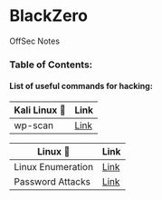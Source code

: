 # BlackZero
OffSec Notes

### Table of Contents:

#### List of useful commands for hacking:
|Kali Linux 🐉 | Link |
| ------------- | ------------- |
| wp-scan | [Link](https://github.com/KielDeMarco/BlackZero/blob/main/Linux/wp-scan.md)|

|Linux 🐧 | Link |
| ------------- | ------------- |
| Linux Enumeration | [Link](https://github.com/KielDeMarco/BlackZero/blob/main/Linux/linux_enumeration.md) |
| Password Attacks | [Link](https://github.com/KielDeMarco/BlackZero/blob/main/Linux/Password%20Cracking.md) |
